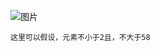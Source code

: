 ![图片](https://user-images.githubusercontent.com/38878365/185339376-cfe7a5c4-fa04-43ac-bb69-ba43107b138b.png)

    这里可以假设，元素不小于2且，不大于58
